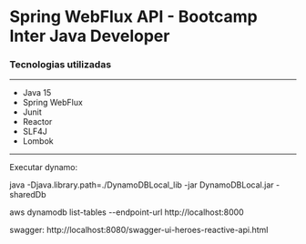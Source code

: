 # Spring WebFlux API - Bootcamp Inter Java Developer

### Tecnologias utilizadas
***
+ Java 15
+ Spring WebFlux
+ Junit
+ Reactor
+ SLF4J
+ Lombok

***

Executar dynamo: 

 java -Djava.library.path=./DynamoDBLocal_lib -jar DynamoDBLocal.jar -sharedDb
 
 aws dynamodb list-tables --endpoint-url http://localhost:8000


swagger: http://localhost:8080/swagger-ui-heroes-reactive-api.html
